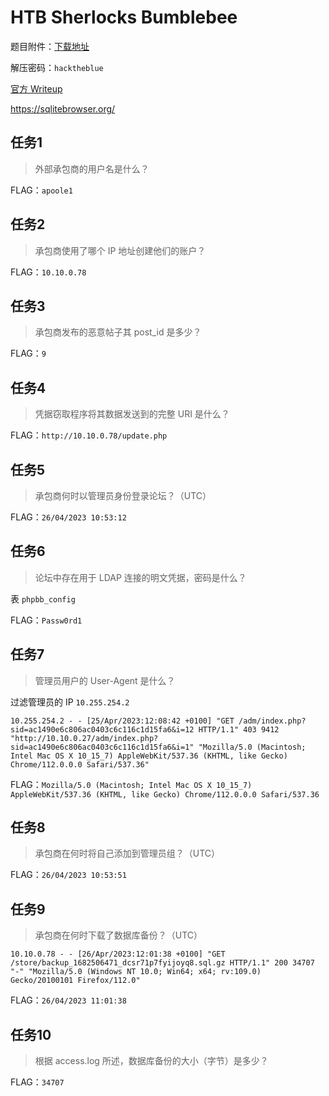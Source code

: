 # HTB Sherlocks Bumblebee

题目附件：[下载地址]()

解压密码：`hacktheblue`

[官方 Writeup](./attachments/Sherlocks%20Bumblebee%20Official%20Writeup.pdf)

<https://sqlitebrowser.org/>

## 任务1

> 外部承包商的用户名是什么？

FLAG：`apoole1`

## 任务2

> 承包商使用了哪个 IP 地址创建他们的账户？

FLAG：`10.10.0.78`

## 任务3

> 承包商发布的恶意帖子其 post_id 是多少？

FLAG：`9`

## 任务4

> 凭据窃取程序将其数据发送到的完整 URI 是什么？

FLAG：`http://10.10.0.78/update.php`

## 任务5

> 承包商何时以管理员身份登录论坛？（UTC）

FLAG：`26/04/2023 10:53:12`

## 任务6

> 论坛中存在用于 LDAP 连接的明文凭据，密码是什么？

表 `phpbb_config`

FLAG：`Passw0rd1`

## 任务7

> 管理员用户的 User-Agent 是什么？

过滤管理员的 IP `10.255.254.2`

```
10.255.254.2 - - [25/Apr/2023:12:08:42 +0100] "GET /adm/index.php?sid=ac1490e6c806ac0403c6c116c1d15fa6&i=12 HTTP/1.1" 403 9412 "http://10.10.0.27/adm/index.php?sid=ac1490e6c806ac0403c6c116c1d15fa6&i=1" "Mozilla/5.0 (Macintosh; Intel Mac OS X 10_15_7) AppleWebKit/537.36 (KHTML, like Gecko) Chrome/112.0.0.0 Safari/537.36"
```

FLAG：`Mozilla/5.0 (Macintosh; Intel Mac OS X 10_15_7) AppleWebKit/537.36 (KHTML, like Gecko) Chrome/112.0.0.0 Safari/537.36`

## 任务8

> 承包商在何时将自己添加到管理员组？（UTC）

FLAG：`26/04/2023 10:53:51`

## 任务9

> 承包商在何时下载了数据库备份？（UTC）

```
10.10.0.78 - - [26/Apr/2023:12:01:38 +0100] "GET /store/backup_1682506471_dcsr71p7fyijoyq8.sql.gz HTTP/1.1" 200 34707 "-" "Mozilla/5.0 (Windows NT 10.0; Win64; x64; rv:109.0) Gecko/20100101 Firefox/112.0"
```

FLAG：`26/04/2023 11:01:38`

## 任务10

> 根据 access.log 所述，数据库备份的大小（字节）是多少？

FLAG：`34707`

